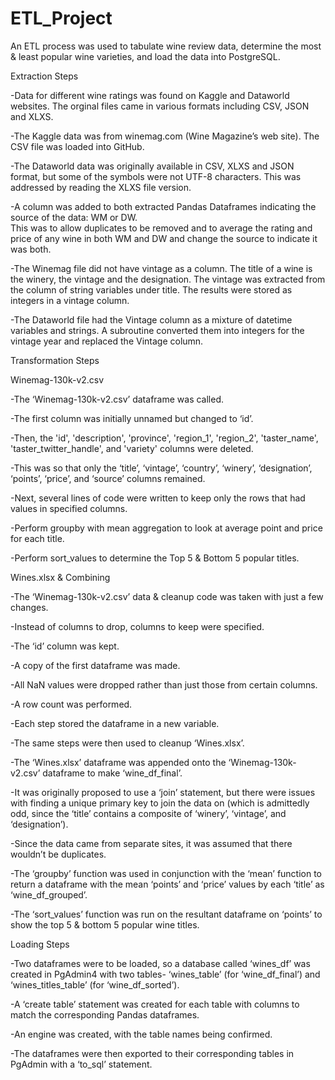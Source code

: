 # ETL_Project
An ETL process was used to tabulate wine review data, determine the most & least popular wine varieties, 
and load the data into PostgreSQL.


Extraction Steps

-Data for different wine ratings was found on Kaggle and Dataworld websites. The orginal files came 
in various formats including CSV, JSON and XLXS.

-The Kaggle data was from winemag.com (Wine Magazine’s web site). The CSV file was loaded into GitHub.

-The Dataworld data was originally available in CSV, XLXS and JSON format, but some of the symbols were 
not UTF-8 characters. This was addressed by reading the XLXS file version.

-A column was added to both extracted Pandas Dataframes indicating the source of the data: WM or DW.  
This was to allow duplicates to be removed and to average the rating and price of any wine in both WM and DW 
and change the source to indicate it was both.

-The Winemag file did not have vintage as a column. The title of a wine is the winery, the vintage and 
the designation.  The vintage was extracted from the column of string variables under title. The results were 
stored as integers in a vintage column.

-The Dataworld file had the Vintage column as a mixture of datetime variables and strings. A subroutine 
converted them into integers for the vintage year and replaced the Vintage column.


Transformation Steps

Winemag-130k-v2.csv

-The ‘Winemag-130k-v2.csv’ dataframe was called.

-The first column was initially unnamed but changed to ‘id’.

-Then, the 'id', 'description', 'province', 'region_1', 'region_2', 'taster_name', 'taster_twitter_handle', 
and 'variety' columns were deleted.

   -This was so that only the ‘title’, ‘vintage’, ‘country’, ‘winery’, ‘designation’, ‘points’, ‘price’, and 
‘source’ columns remained.

-Next, several lines of code were written to keep only the rows that had values in specified columns.

-Perform groupby with mean aggregation to look at average point and price for each title.

-Perform sort_values to determine the Top 5 & Bottom 5 popular titles.


Wines.xlsx & Combining

-The ‘Winemag-130k-v2.csv’ data & cleanup code was taken with just a few changes.

   -Instead of columns to drop, columns to keep were specified.

   -The ‘id’ column was kept.

   -A copy of the first dataframe was made.

   -All NaN values were dropped rather than just those from certain columns.

   -A row count was performed.

   -Each step stored the dataframe in a new variable.

-The same steps were then used to cleanup ‘Wines.xlsx’.

-The ‘Wines.xlsx’ dataframe was appended onto the ‘Winemag-130k-v2.csv’ dataframe to make ‘wine_df_final’.

   -It was originally proposed to use a ‘join’ statement, but there were issues with finding a unique primary 
	key to join the data on (which is admittedly odd, since the ‘title’ contains a composite of ‘winery’, ‘vintage’, 
	and ‘designation’).

   -Since the data came from separate sites, it was assumed that there wouldn’t be duplicates.

-The ‘groupby’ function was used in conjunction with the ‘mean’ function to return a dataframe with the mean 
‘points’ and ‘price’ values by each ‘title’ as ‘wine_df_grouped’.

-The ‘sort_values’ function was run on the resultant dataframe on ‘points’ to show the top 5 & bottom 5 popular 
wine titles.


Loading Steps

-Two dataframes were to be loaded, so a database called ‘wines_df’ was created in PgAdmin4 with two tables- 
‘wines_table’ (for ‘wine_df_final’) and ‘wines_titles_table’ (for ‘wine_df_sorted’).

-A ‘create table’ statement was created for each table with columns to match the corresponding Pandas dataframes.

-An engine was created, with the table names being confirmed.

-The dataframes were then exported to their corresponding tables in PgAdmin with a ‘to_sql’ statement.

